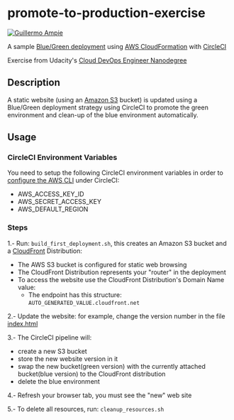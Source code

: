 # promote-to-production-exercise

[![Guillermo Ampie](https://circleci.com/gh/guillermo-ampie/promote-to-production-exercise.svg?style=shield)](https://github.com/guillermo-ampie/promote-to-production-exercise)

A sample [Blue/Green deployment](https://en.wikipedia.org/wiki/Blue-green_deployment) using [AWS CloudFormation](https://aws.amazon.com/cloudformation/) with [CircleCI](https://www.circleci.com/)

Exercise from Udacity's [Cloud DevOps Engineer Nanodegree](https://www.udacity.com/course/cloud-dev-ops-nanodegree--nd9991)

## Description

A static website (using an [Amazon S3](https://aws.amazon.com/s3/) bucket) is updated using a Blue/Green deployment strategy using CircleCI to promote the green environment and clean-up of the blue environment automatically.

## Usage

### CircleCI Environment Variables

You need to setup the following CircleCI environment variables in order to [configure the AWS CLI](https://docs.aws.amazon.com/general/latest/gr/aws-sec-cred-types.html#access-keys-and-secret-access-keys) under CircleCI:

* AWS_ACCESS_KEY_ID
* AWS_SECRET_ACCESS_KEY
* AWS_DEFAULT_REGION

### Steps

1.- Run: `build_first_deployment.sh`, this creates an Amazon S3 bucket and a [CloudFront](https://aws.amazon.com/cloudfront/) Distribution:

* The AWS S3 bucket is configured for static web browsing
* The CloudFront Distribution represents your "router" in the deployment
* To access the website use the CloudFront Distribution's Domain Name value:
  * The endpoint has this structure: `AUTO_GENERATED_VALUE.cloudfront.net`

2.- Update the website: for example, change the version number in the file [index.html](./index.html)

3.- The CircleCI pipeline will:

* create a new S3 bucket
* store the new website version in it
* swap the new bucket(green version) with the currently attached bucket(blue version) to the CloudFront distribution
* delete the blue environment

4.- Refresh your browser tab, you must see the "new" web site

5.- To delete all resources, run: `cleanup_resources.sh`
